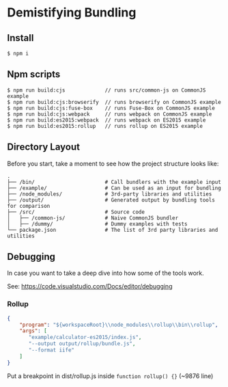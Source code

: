 # Demistifying Bundling

## Install
```
$ npm i
```

## Npm scripts

```
$ npm run build:cjs             // runs src/common-js on CommonJS example
$ npm run build:cjs:browserify  // runs browserify on CommonJS example
$ npm run build:cjs:fuse-box    // runs Fuse-Box on CommonJS example
$ npm run build:cjs:webpack     // runs webpack on CommonJS example
$ npm run build:es2015:webpack  // runs webpack on ES2015 example
$ npm run build:es2015:rollup   // runs rollup on ES2015 example
```

## Directory Layout

Before you start, take a moment to see how the project structure looks like:

```
.
├── /bin/                       # Call bundlers with the example input
├── /example/                   # Can be used as an input for bundling
├── /node_modules/              # 3rd-party libraries and utilities
├── /output/                    # Generated output by bundling tools for comparison 
├── /src/                       # Source code
│   ├── /common-js/             # Naive CommonJS bundler
│   ├── /dummy/                 # Dummy examples with tests
└── package.json                # The list of 3rd party libraries and utilities
```

## Debugging
In case you want to take a deep dive into how some of the tools work.

See: https://code.visualstudio.com/Docs/editor/debugging

### Rollup
```json
{
    "program": "${workspaceRoot}\\node_modules\\rollup\\bin\\rollup",
    "args": [
       "example/calculator-es2015/index.js",
       "--output output/rollup/bundle.js",
       "--format iife"
    ]
}
```

Put a breakpoint in dist/rollup.js inside `function rollup() {}` (~9876 line)

